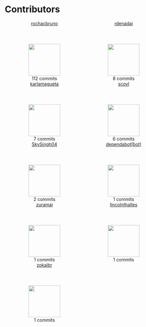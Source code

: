 # Contributors

<div class="grid" style="display: flex;flex-flow:wrap;">
    <article style="width: 250px;text-align: center;">
       <header style="text-align: center;"><a href="https://github.com/rochacbruno" target="_blank">rochacbruno</a></header>
       <a href="https://github.com/rochacbruno" target="_blank"><img src="https://avatars.githubusercontent.com/u/458654?v=4" style="width: 100px;"></a>
       <footer style="text-align: center;">112 commits</footer>
    </article>
    <article style="width: 250px;text-align: center;">
       <header style="text-align: center;"><a href="https://github.com/rdenadai" target="_blank">rdenadai</a></header>
       <a href="https://github.com/rdenadai" target="_blank"><img src="https://avatars.githubusercontent.com/u/917516?v=4" style="width: 100px;"></a>
       <footer style="text-align: center;">8 commits</footer>
    </article>
    <article style="width: 250px;text-align: center;">
       <header style="text-align: center;"><a href="https://github.com/karlamagueta" target="_blank">karlamagueta</a></header>
       <a href="https://github.com/karlamagueta" target="_blank"><img src="https://avatars.githubusercontent.com/u/64945344?v=4" style="width: 100px;"></a>
       <footer style="text-align: center;">7 commits</footer>
    </article>
    <article style="width: 250px;text-align: center;">
       <header style="text-align: center;"><a href="https://github.com/scovl" target="_blank">scovl</a></header>
       <a href="https://github.com/scovl" target="_blank"><img src="https://avatars.githubusercontent.com/u/1684061?v=4" style="width: 100px;"></a>
       <footer style="text-align: center;">6 commits</footer>
    </article>
    <article style="width: 250px;text-align: center;">
       <header style="text-align: center;"><a href="https://github.com/SkySingh04" target="_blank">SkySingh04</a></header>
       <a href="https://github.com/SkySingh04" target="_blank"><img src="https://avatars.githubusercontent.com/u/114267538?v=4" style="width: 100px;"></a>
       <footer style="text-align: center;">2 commits</footer>
    </article>
    <article style="width: 250px;text-align: center;">
       <header style="text-align: center;"><a href="https://github.com/apps/dependabot" target="_blank">dependabot[bot]</a></header>
       <a href="https://github.com/apps/dependabot" target="_blank"><img src="https://avatars.githubusercontent.com/in/29110?v=4" style="width: 100px;"></a>
       <footer style="text-align: center;">1 commits</footer>
    </article>
    <article style="width: 250px;text-align: center;">
       <header style="text-align: center;"><a href="https://github.com/zuramai" target="_blank">zuramai</a></header>
       <a href="https://github.com/zuramai" target="_blank"><img src="https://avatars.githubusercontent.com/u/45036724?v=4" style="width: 100px;"></a>
       <footer style="text-align: center;">1 commits</footer>
    </article>
    <article style="width: 250px;text-align: center;">
       <header style="text-align: center;"><a href="https://github.com/lincolnthalles" target="_blank">lincolnthalles</a></header>
       <a href="https://github.com/lincolnthalles" target="_blank"><img src="https://avatars.githubusercontent.com/u/7476810?v=4" style="width: 100px;"></a>
       <footer style="text-align: center;">1 commits</footer>
    </article>
    <article style="width: 250px;text-align: center;">
       <header style="text-align: center;"><a href="https://github.com/zokaibr" target="_blank">zokaibr</a></header>
       <a href="https://github.com/zokaibr" target="_blank"><img src="https://avatars.githubusercontent.com/u/8548385?v=4" style="width: 100px;"></a>
       <footer style="text-align: center;">1 commits</footer>
    </article>
</div>

